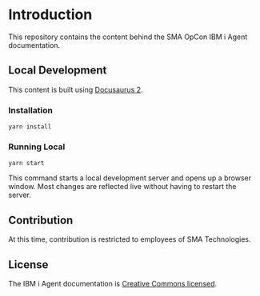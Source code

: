 # Introduction

This repository contains the content behind the SMA OpCon IBM i Agent documentation.

## Local Development

This content is built using [Docusaurus 2](https://docusaurus.io/).

### Installation

```console
yarn install
```

### Running Local

```console
yarn start
```

This command starts a local development server and opens up a browser window. Most changes are reflected live without having to restart the server.

## Contribution

At this time, contribution is restricted to employees of SMA Technologies.

## License

The IBM i Agent documentation is [Creative Commons licensed](LICENSE).
